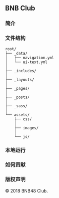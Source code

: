 ## BNB Club

### 简介


### 文件结构

```
root/
├── _data/
│   ├── navigation.yml
│   └── ui-text.yml
│
├── _includes/				
│
├── _layouts/
│
├── _pages/
│
├── _posts/
│
├── _sass/
│
└── assets/
	├── css/
	│
	├── images/
	│
    └── js/
```


### 本地运行


### 如何贡献


### 版权声明
&copy; 2018 BNB48 Club. 